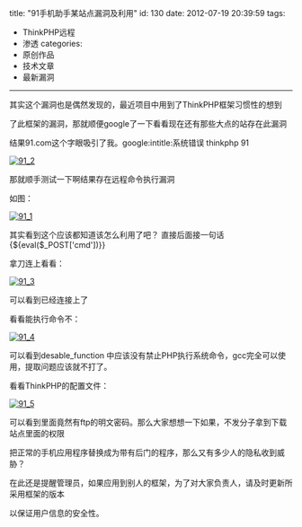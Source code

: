 title: "91手机助手某站点漏洞及利用"
id: 130
date: 2012-07-19 20:39:59
tags: 
- ThinkPHP远程
- 渗透
categories: 
- 原创作品
- 技术文章
- 最新漏洞
---

其实这个漏洞也是偶然发现的，最近项目中用到了ThinkPHP框架习惯性的想到

了此框架的漏洞，那就顺便google了一下看看现在还有那些大点的站存在此漏洞

结果91.com这个字眼吸引了我。google:intitle:系统错误 thinkphp 91

[![](http://asset.creturn.com/asset/uploads/2012/07/91_2.png "91_2")](http://asset.creturn.com/asset/uploads/2012/07/91_2.png)

那就顺手测试一下啊结果存在远程命令执行漏洞
<!--more-->
如图：

[![](http://asset.creturn.com/asset/uploads/2012/07/91_1.png "91_1")](http://asset.creturn.com/asset/uploads/2012/07/91_1.png)

其实看到这个应该都知道该怎么利用了吧？ 直接后面接一句话{${eval($_POST['cmd'])}}

拿刀连上看看：

[![](http://asset.creturn.com/asset/uploads/2012/07/91_3.png "91_3")](http://asset.creturn.com/asset/uploads/2012/07/91_3.png)

可以看到已经连接上了

看看能执行命令不：

[![](http://asset.creturn.com/asset/uploads/2012/07/91_4.png "91_4")](http://asset.creturn.com/asset/uploads/2012/07/91_4.png)

可以看到desable_function 中应该没有禁止PHP执行系统命令，gcc完全可以使用，提取问题应该就不打了。

看看ThinkPHP的配置文件：

[![](http://asset.creturn.com/asset/uploads/2012/07/91_5.png "91_5")](http://asset.creturn.com/asset/uploads/2012/07/91_5.png)

可以看到里面竟然有ftp的明文密码。那么大家想想一下如果，不发分子拿到下载站点里面的权限

把正常的手机应用程序替换成为带有后门的程序，那么又有多少人的隐私收到威胁？

在此还是提醒管理员，如果应用到别人的框架，为了对大家负责人，请及时更新所采用框架的版本

以保证用户信息的安全性。
